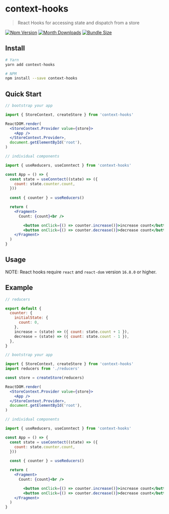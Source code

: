 # context-hooks

> React Hooks for accessing state and dispatch from a store

[![Npm Version](https://badge.fury.io/js/context-hooks.svg)](https://www.npmjs.com/package/context-hooks)
[![Month Downloads](https://img.shields.io/npm/dm/context-hooks.svg)](http://npm-stat.com/charts.html?package=context-hooks)
[![Bundle Size](https://badgen.net/bundlephobia/minzip/context-hooks@latest)](https://bundlephobia.com/result?p=context-hooks@latest)


## Install

```bash
# Yarn
yarn add context-hooks

# NPM
npm install --save context-hooks
```

## Quick Start

```jsx
// bootstrap your app

import { StoreContext, createStore } from 'context-hooks'

ReactDOM.render(
  <StoreContext.Provider value={store}>
    <App />
  </StoreContext.Provider>,
  document.getElementById('root'),
)
```

```jsx
// individual components

import { useReducers, useConntect } from 'context-hooks'

const App = () => {
  const state = useConntect((state) => ({
    count: state.counter.count,
  }))
  
  const { counter } = useReducers()

  return (
    <Fragment>
      Count: {count}<br />

        <button onClick={() => counter.increase()}>increase count</button>
        <button onClick={() => counter.decrease()}>decrease count</button>
    </Fragment>
  )
}
```

## Usage

NOTE: React hooks require `react` and `react-dom` version `16.8.0` or higher.

## Example

```js
// reducers

export default {
  counter: {
    initialState: {
      count: 0,
    },
    increase = (state) => ({ count: state.count + 1 }),
    decrease = (state) => ({ count: state.count - 1 }),
  },
}
```

```jsx
// bootstrap your app

import { StoreContext, createStore } from 'context-hooks'
import reducers from './reducers'

const store = createStore(reducers)

ReactDOM.render(
  <StoreContext.Provider value={store}>
    <App />
  </StoreContext.Provider>,
  document.getElementById('root'),
)
```

```jsx
// individual components

import { useReducers, useConntect } from 'context-hooks'

const App = () => {
  const state = useConntect((state) => ({
    count: state.counter.count,
  }))
  
  const { counter } = useReducers()

  return (
    <Fragment>
      Count: {count}<br />

        <button onClick={() => counter.increase()}>increase count</button>
        <button onClick={() => counter.decrease()}>decrease count</button>
    </Fragment>
  )
}
```
